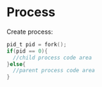 # Process
Create process:
```c
pid_t pid = fork();
if(pid == 0){
  //child process code area
}else{
  //parent process code area
}
```
